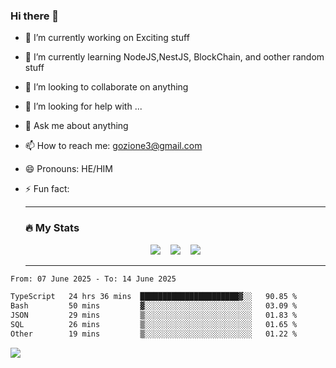 ### Hi there 👋

<!--
**charlieScript/charlieScript** is a ✨ _special_ ✨ repository because its `README.md` (this file) appears on your GitHub profile.

Here are some ideas to get you started: -->

- 🔭 I’m currently working on Exciting stuff
- 🌱 I’m currently learning NodeJS,NestJS, BlockChain, and oother random stuff
- 👯 I’m looking to collaborate on anything
- 🤔 I’m looking for help with ...
- 💬 Ask me about anything
- 📫 How to reach me: gozione3@gmail.com
- 😄 Pronouns: HE/HIM
- ⚡ Fun fact:


  ---

  ### :fire: My Stats

  <div id="stats" align="center">
  <img src="http://github-readme-streak-stats.herokuapp.com?user=charlieScript&theme=dark&date_format=M%20j%5B%2C%20Y%5D" />&nbsp;&nbsp;&nbsp;
  <img src="https://github-readme-stats.vercel.app/api/top-langs/?username=charlieScript&layout=compact&theme=vision-friendly-dark"/>&nbsp;&nbsp;&nbsp;
  <img src="https://github-readme-stats.vercel.app/api?username=charlieScript&show_icons=true&theme=radical"/>
  </div>

  ---



<!--START_SECTION:waka-->

```txt
From: 07 June 2025 - To: 14 June 2025

TypeScript   24 hrs 36 mins  ██████████████████████▓░░   90.85 %
Bash         50 mins         ▓░░░░░░░░░░░░░░░░░░░░░░░░   03.09 %
JSON         29 mins         ▒░░░░░░░░░░░░░░░░░░░░░░░░   01.83 %
SQL          26 mins         ▒░░░░░░░░░░░░░░░░░░░░░░░░   01.65 %
Other        19 mins         ▒░░░░░░░░░░░░░░░░░░░░░░░░   01.22 %
```

<!--END_SECTION:waka-->
![](https://komarev.com/ghpvc/?username=charlieScript)
